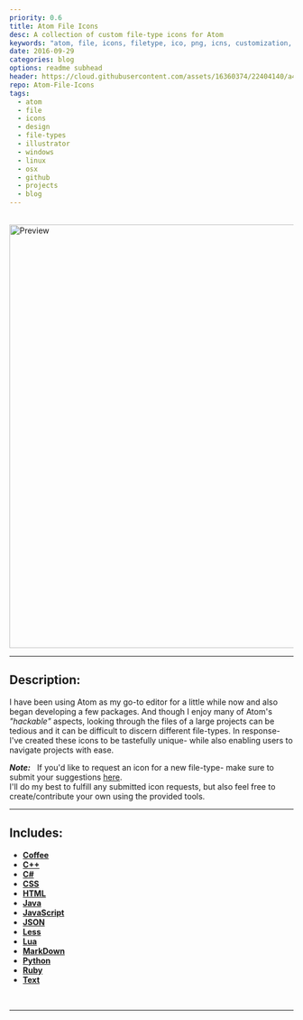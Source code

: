 ```yaml
---
priority: 0.6
title: Atom File Icons
desc: A collection of custom file-type icons for Atom
keywords: "atom, file, icons, filetype, ico, png, icns, customization, theme, design, adobe, illustrator, spotlight, jekyll, blog, github"
date: 2016-09-29
categories: blog
options: readme subhead
header: https://cloud.githubusercontent.com/assets/16360374/22404140/a46933d4-e5df-11e6-9d13-00cb87228bff.png
repo: Atom-File-Icons
tags:
  - atom
  - file
  - icons
  - design
  - file-types
  - illustrator
  - windows
  - linux
  - osx
  - github
  - projects
  - blog
---
```

 
<br/>
<!-- Preview Image -->
  <img class="center" src="https://cloud.githubusercontent.com/assets/16360374/18630210/c95248d4-7e1f-11e6-8dda-c6c590dd53b3.png" width="750" align="center" margin="auto" title="Preview"/>  
<br/>  

<hr/>  

<!-- Description -->
## Description:  

  I have been using Atom as my go-to editor for a little while now and also began developing a few packages. And though I enjoy many of Atom's *"hackable"*  aspects, looking through the files of a large projects can be tedious and it can be difficult to discern different file-types. In response- I've created these icons to be tastefully unique- while also enabling users to navigate projects with ease.  


  ***Note:*** &nbsp;&nbsp;If you'd like to request an icon for a new file-type- make sure to submit your suggestions [here](https://github.com/JonSn0w/Atom-FileType-Icons/Issues).  
  I'll do my best to fulfill any submitted icon requests, but also feel free to create/contribute your own using the provided tools.
<br>  

_________________________________________________________________________   


## Includes:  

  * [**Coffee**](https://github.com/JonSn0w/Atom-FileType-Icons/blob/master/PNG/coffee.png)  
  * [**C++**](https://github.com/JonSn0w/Atom-FileType-Icons/blob/master/PNG/cpp.png)  
  * [**C#**](https://github.com/JonSn0w/Atom-FileType-Icons/blob/master/PNG/csharp.png)  
  * [**CSS**](https://github.com/JonSn0w/Atom-FileType-Icons/blob/master/PNG/css.png)  
  * [**HTML**](https://github.com/JonSn0w/Atom-FileType-Icons/blob/master/PNG/html.png)  
  * [**Java**](https://github.com/JonSn0w/Atom-FileType-Icons/blob/master/PNG/java.png)  
  * [**JavaScript**](https://github.com/JonSn0w/Atom-FileType-Icons/blob/master/PNG/js.png)  
  * [**JSON**](https://github.com/JonSn0w/Atom-FileType-Icons/blob/master/PNG/json.png)  
  * [**Less**](https://github.com/JonSn0w/Atom-FileType-Icons/blob/master/PNG/less.png)  
  * [**Lua**](https://github.com/JonSn0w/Atom-FileType-Icons/blob/master/PNG/lua.png)  
  * [**MarkDown**](https://github.com/JonSn0w/Atom-FileType-Icons/blob/master/PNG/md.png)  
  * [**Python**](https://github.com/JonSn0w/Atom-FileType-Icons/blob/master/PNG/py.png)  
  * [**Ruby**](https://github.com/JonSn0w/Atom-FileType-Icons/blob/master/PNG/rb.png)  
  * [**Text**](https://github.com/JonSn0w/Atom-FileType-Icons/blob/master/PNG/txt.png)  
<br>  

______________________________________________________________________________  
